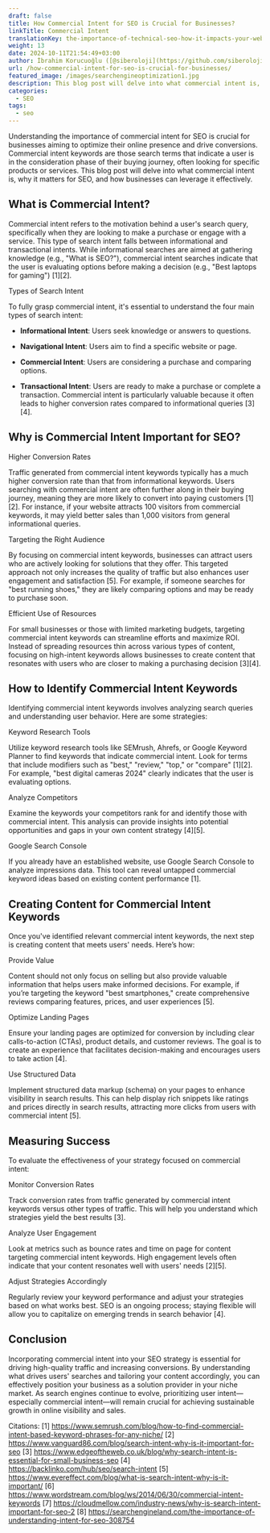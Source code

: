 ```yaml
---
draft: false
title: How Commercial Intent for SEO is Crucial for Businesses?
linkTitle: Commercial Intent
translationKey: the-importance-of-technical-seo-how-it-impacts-your-websites-success
weight: 13
date: 2024-10-11T21:54:49+03:00
author: İbrahim Korucuoğlu ([@siberoloji](https://github.com/siberoloji))
url: /how-commercial-intent-for-seo-is-crucial-for-businesses/
featured_image: /images/searchengineoptimization1.jpg
description: This blog post will delve into what commercial intent is, why it matters for SEO, and how businesses can leverage it effectively.
categories:
  - SEO
tags:
  - seo
---
```


Understanding the importance of commercial intent for SEO is crucial for businesses aiming to optimize their online presence and drive conversions. Commercial intent keywords are those search terms that indicate a user is in the consideration phase of their buying journey, often looking for specific products or services. This blog post will delve into what commercial intent is, why it matters for SEO, and how businesses can leverage it effectively.

## What is Commercial Intent?

Commercial intent refers to the motivation behind a user's search query, specifically when they are looking to make a purchase or engage with a service. This type of search intent falls between informational and transactional intents. While informational searches are aimed at gathering knowledge (e.g., "What is SEO?"), commercial intent searches indicate that the user is evaluating options before making a decision (e.g., "Best laptops for gaming") [1][2].

Types of Search Intent

To fully grasp commercial intent, it's essential to understand the four main types of search intent:
* **Informational Intent**: Users seek knowledge or answers to questions.

* **Navigational Intent**: Users aim to find a specific website or page.

* **Commercial Intent**: Users are considering a purchase and comparing options.

* **Transactional Intent**: Users are ready to make a purchase or complete a transaction.
Commercial intent is particularly valuable because it often leads to higher conversion rates compared to informational queries [3][4].

## Why is Commercial Intent Important for SEO?

Higher Conversion Rates

Traffic generated from commercial intent keywords typically has a much higher conversion rate than that from informational keywords. Users searching with commercial intent are often further along in their buying journey, meaning they are more likely to convert into paying customers [1][2]. For instance, if your website attracts 100 visitors from commercial keywords, it may yield better sales than 1,000 visitors from general informational queries.

Targeting the Right Audience

By focusing on commercial intent keywords, businesses can attract users who are actively looking for solutions that they offer. This targeted approach not only increases the quality of traffic but also enhances user engagement and satisfaction [5]. For example, if someone searches for "best running shoes," they are likely comparing options and may be ready to purchase soon.

Efficient Use of Resources

For small businesses or those with limited marketing budgets, targeting commercial intent keywords can streamline efforts and maximize ROI. Instead of spreading resources thin across various types of content, focusing on high-intent keywords allows businesses to create content that resonates with users who are closer to making a purchasing decision [3][4].

## How to Identify Commercial Intent Keywords

Identifying commercial intent keywords involves analyzing search queries and understanding user behavior. Here are some strategies:

Keyword Research Tools

Utilize keyword research tools like SEMrush, Ahrefs, or Google Keyword Planner to find keywords that indicate commercial intent. Look for terms that include modifiers such as "best," "review," "top," or "compare" [1][2]. For example, "best digital cameras 2024" clearly indicates that the user is evaluating options.

Analyze Competitors

Examine the keywords your competitors rank for and identify those with commercial intent. This analysis can provide insights into potential opportunities and gaps in your own content strategy [4][5].

Google Search Console

If you already have an established website, use Google Search Console to analyze impressions data. This tool can reveal untapped commercial keyword ideas based on existing content performance [1].

## Creating Content for Commercial Intent Keywords

Once you've identified relevant commercial intent keywords, the next step is creating content that meets users' needs. Here’s how:

Provide Value

Content should not only focus on selling but also provide valuable information that helps users make informed decisions. For example, if you’re targeting the keyword "best smartphones," create comprehensive reviews comparing features, prices, and user experiences [5].

Optimize Landing Pages

Ensure your landing pages are optimized for conversion by including clear calls-to-action (CTAs), product details, and customer reviews. The goal is to create an experience that facilitates decision-making and encourages users to take action [4].

Use Structured Data

Implement structured data markup (schema) on your pages to enhance visibility in search results. This can help display rich snippets like ratings and prices directly in search results, attracting more clicks from users with commercial intent [5].

## Measuring Success

To evaluate the effectiveness of your strategy focused on commercial intent:

Monitor Conversion Rates

Track conversion rates from traffic generated by commercial intent keywords versus other types of traffic. This will help you understand which strategies yield the best results [3].

Analyze User Engagement

Look at metrics such as bounce rates and time on page for content targeting commercial intent keywords. High engagement levels often indicate that your content resonates well with users' needs [2][5].

Adjust Strategies Accordingly

Regularly review your keyword performance and adjust your strategies based on what works best. SEO is an ongoing process; staying flexible will allow you to capitalize on emerging trends in search behavior [4].

## Conclusion

Incorporating commercial intent into your SEO strategy is essential for driving high-quality traffic and increasing conversions. By understanding what drives users' searches and tailoring your content accordingly, you can effectively position your business as a solution provider in your niche market. As search engines continue to evolve, prioritizing user intent—especially commercial intent—will remain crucial for achieving sustainable growth in online visibility and sales.

Citations: [1] https://www.semrush.com/blog/how-to-find-commercial-intent-based-keyword-phrases-for-any-niche/ [2] https://www.vanguard86.com/blog/search-intent-why-is-it-important-for-seo [3] https://www.edgeoftheweb.co.uk/blog/why-search-intent-is-essential-for-small-business-seo [4] https://backlinko.com/hub/seo/search-intent [5] https://www.evereffect.com/blog/what-is-search-intent-why-is-it-important/ [6] https://www.wordstream.com/blog/ws/2014/06/30/commercial-intent-keywords [7] https://cloudmellow.com/industry-news/why-is-search-intent-important-for-seo-2 [8] https://searchengineland.com/the-importance-of-understanding-intent-for-seo-308754
